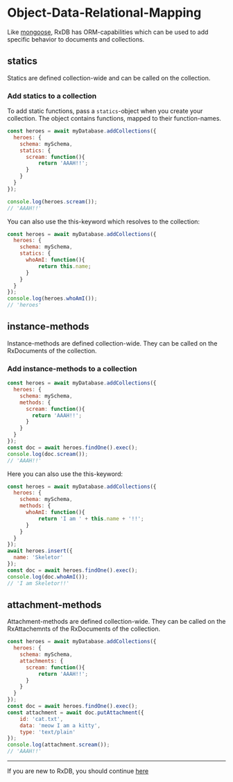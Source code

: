 # Object-Data-Relational-Mapping

Like [mongoose](http://mongoosejs.com/docs/guide.html#methods), RxDB has ORM-capabilities which can be used to add specific behavior to documents and collections.

## statics

Statics are defined collection-wide and can be called on the collection.

### Add statics to a collection

To add static functions, pass a `statics`-object when you create your collection. The object contains functions, mapped to their function-names.

```javascript
const heroes = await myDatabase.addCollections({
  heroes: {
    schema: mySchema,
    statics: {
      scream: function(){
          return 'AAAH!!';
      }
    }
  }
});

console.log(heroes.scream());
// 'AAAH!!'
```

You can also use the this-keyword which resolves to the collection:

```javascript
const heroes = await myDatabase.addCollections({
  heroes: {
    schema: mySchema,
    statics: {
      whoAmI: function(){
          return this.name;
      }
    }
  }
});
console.log(heroes.whoAmI());
// 'heroes'
```

## instance-methods

Instance-methods are defined collection-wide. They can be called on the RxDocuments of the collection.

### Add instance-methods to a collection

```javascript
const heroes = await myDatabase.addCollections({
  heroes: {
    schema: mySchema,
    methods: {
      scream: function(){
        return 'AAAH!!';
      }
    }
  }
});
const doc = await heroes.findOne().exec();
console.log(doc.scream());
// 'AAAH!!'
```

Here you can also use the this-keyword:

```javascript
const heroes = await myDatabase.addCollections({
  heroes: {
    schema: mySchema,
    methods: {
      whoAmI: function(){
          return 'I am ' + this.name + '!!';
      }
    }
  }
});
await heroes.insert({
  name: 'Skeletor'
});
const doc = await heroes.findOne().exec();
console.log(doc.whoAmI());
// 'I am Skeletor!!'
```

## attachment-methods

Attachment-methods are defined collection-wide. They can be called on the RxAttachemnts of the RxDocuments of the collection.

```javascript
const heroes = await myDatabase.addCollections({
  heroes: {
    schema: mySchema,
    attachments: {
      scream: function(){
          return 'AAAH!!';
      }
    }
  }
});
const doc = await heroes.findOne().exec();
const attachment = await doc.putAttachment({
    id: 'cat.txt',
    data: 'meow I am a kitty',
    type: 'text/plain'
});
console.log(attachment.scream());
// 'AAAH!!'
```

---------
If you are new to RxDB, you should continue [here](./population.md)
